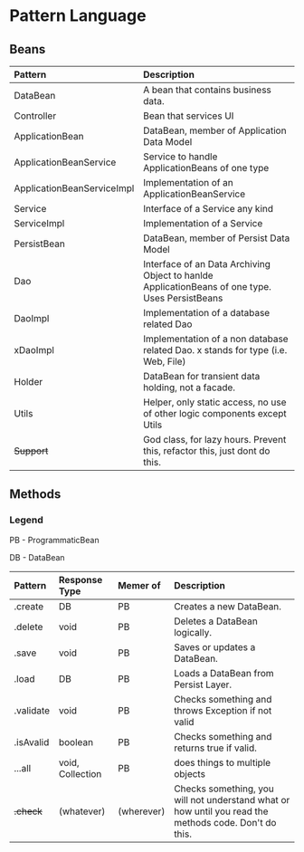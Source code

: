 
# Pattern Language

## Beans

|Pattern|Description|
|:------|:----------|
|DataBean     |A bean that contains business data.
|Controller     |Bean that services UI
|ApplicationBean     |DataBean, member of Application Data Model
|ApplicationBeanService     |Service to handle ApplicationBeans of one type
|ApplicationBeanServiceImpl     |Implementation of an ApplicationBeanService
|Service     |Interface of a Service any kind
|ServiceImpl     |Implementation of a Service
|PersistBean     |DataBean, member of Persist Data Model
|Dao     |Interface of an Data Archiving Object to hanlde ApplicationBeans of one type. Uses PersistBeans
|DaoImpl     |Implementation of a database related Dao
|xDaoImpl     |Implementation of a non database related Dao. x stands for type (i.e. Web, File) 
|Holder     |DataBean for transient data holding, not a facade.
|Utils     |Helper, only static access, no use of other logic components except Utils
|~~Support~~     |God class, for lazy hours. Prevent this, refactor this, just dont do this.

## Methods

### Legend

PB - ProgrammaticBean

DB - DataBean

|Pattern    |Response Type    |Memer of    |Description|
|:-|:-|:-|:-|
|.create    |DB    |PB     |Creates a new DataBean.
|.delete    |void    |PB    |Deletes a DataBean logically.
|.save    |void    |PB    |Saves or updates a DataBean.
|.load    |DB    |PB    |Loads a DataBean from Persist Layer.
|.validate    |void    |PB    |Checks something and throws Exception if not valid
|.isAvalid    |boolean    |PB    |Checks something and returns true if valid.
|...all    |void, Collection<T>    |PB    |does things to multiple objects
|~~.check~~    |(whatever)    |(wherever)    |Checks something, you will not understand what or how until you read the methods  code. Don't do this.
